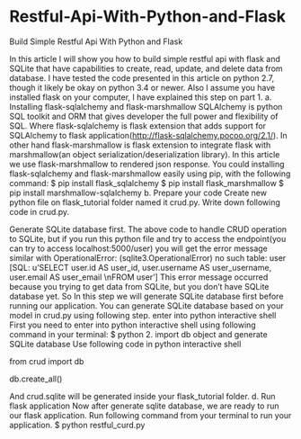 # Restful-Api-With-Python-and-Flask
Build Simple Restful Api With Python and Flask

In this article I will show you how to build simple restful api with flask and SQLite that have capabilities to create, read, update, and delete data from database.
I have tested the code presented in this article on python 2.7, though it likely be okay on python 3.4 or newer. Also I assume you have installed flask on your computer, I have explained this step on part 1.
a. Installing flask-sqlalchemy and flask-marshmallow
SQLAlchemy is python SQL toolkit and ORM that gives developer the full power and flexibility of SQL. Where flask-sqlalchemy is flask extension that adds support for SQLAlchemy to flask application(http://flask-sqlalchemy.pocoo.org/2.1/).
In other hand flask-marshmallow is flask extension to integrate flask with marshmallow(an object serialization/deserialization library). In this article we use flask-marshmallow to rendered json response.
You could installing flask-sqlalchemy and flask-marshmallow easily using pip, with the following command:
  $ pip install flask_sqlalchemy
  $ pip install flask_marshmallow
  $ pip install marshmallow-sqlalchemy
b. Prepare your code
Create new python file on flask_tutorial folder named it crud.py. Write down following code in crud.py.

Generate SQLite database first.
The above code to handle CRUD operation to SQLite, but if you run this python file and try to access the endpoint(you can try to access localhost:5000/user) you will get the error message similar with
OperationalError: (sqlite3.OperationalError) no such table: user [SQL: u’SELECT user.id AS user_id, user.username AS user_username, user.email AS user_email \nFROM user’]
This error message occurred because you trying to get data from SQLite, but you don’t have SQLite database yet. So In this step we will generate SQLite database first before running our application. You can generate SQLite database based on your model in crud.py using following step.
enter into python interactive shell
First you need to enter into python interactive shell using following command in your terminal:
  $ python
2. import db object and generate SQLite database
Use following code in python interactive shell

from crud import db

db.create_all()

And crud.sqlite will be generated inside your flask_tutorial folder.
d. Run flask application
Now after generate sqlite database, we are ready to run our flask application. Run following command from your terminal to run your application.
  $ python restful_curd.py
